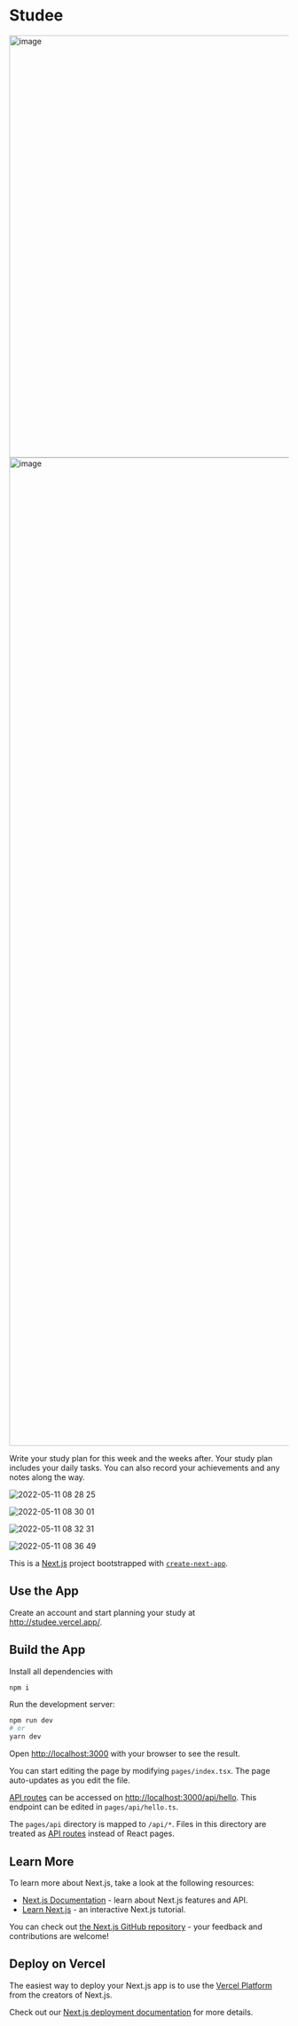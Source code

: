 # Studee
<img width="761" alt="image" src="https://user-images.githubusercontent.com/38395166/167731836-3ce4602a-f49c-4ac0-b269-f6152e3a4220.png">

<img width="1781" alt="image" src="https://user-images.githubusercontent.com/38395166/167731986-830fe1c7-0c3f-4702-994b-ebf1ed87e640.png">


Write your study plan for this week and the weeks after. Your study plan includes your daily tasks. You can also record your achievements and any notes along the way.

![2022-05-11 08 28 25](https://user-images.githubusercontent.com/38395166/167732155-64a08392-88ed-43d0-8955-4a01c2488bff.gif)

![2022-05-11 08 30 01](https://user-images.githubusercontent.com/38395166/167732440-2e70122e-459e-49fb-971a-8eac05b7ca1a.gif)

![2022-05-11 08 32 31](https://user-images.githubusercontent.com/38395166/167732747-e3d5765f-ba22-4649-b3ce-d2c238a44350.gif)

![2022-05-11 08 36 49](https://user-images.githubusercontent.com/38395166/167732946-1c36ae69-fa43-4c72-9e5c-fc538a013057.gif)

This is a [Next.js](https://nextjs.org/) project bootstrapped with [`create-next-app`](https://github.com/vercel/next.js/tree/canary/packages/create-next-app).

## Use the App
Create an account and start planning your study at http://studee.vercel.app/. 

## Build the App
Install all dependencies with
```
npm i
```

Run the development server:

```bash
npm run dev
# or
yarn dev
```

Open [http://localhost:3000](http://localhost:3000) with your browser to see the result.

You can start editing the page by modifying `pages/index.tsx`. The page auto-updates as you edit the file.

[API routes](https://nextjs.org/docs/api-routes/introduction) can be accessed on [http://localhost:3000/api/hello](http://localhost:3000/api/hello). This endpoint can be edited in `pages/api/hello.ts`.

The `pages/api` directory is mapped to `/api/*`. Files in this directory are treated as [API routes](https://nextjs.org/docs/api-routes/introduction) instead of React pages.

## Learn More

To learn more about Next.js, take a look at the following resources:

- [Next.js Documentation](https://nextjs.org/docs) - learn about Next.js features and API.
- [Learn Next.js](https://nextjs.org/learn) - an interactive Next.js tutorial.

You can check out [the Next.js GitHub repository](https://github.com/vercel/next.js/) - your feedback and contributions are welcome!

## Deploy on Vercel

The easiest way to deploy your Next.js app is to use the [Vercel Platform](https://vercel.com/new?utm_medium=default-template&filter=next.js&utm_source=create-next-app&utm_campaign=create-next-app-readme) from the creators of Next.js.

Check out our [Next.js deployment documentation](https://nextjs.org/docs/deployment) for more details.
